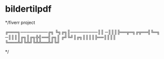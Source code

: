 # bildertilpdf



*/fiverr project

╔═══╗─────────╔╗
╚╗╔╗║─────────║║
─║║║╠══╦═╗╔╦══╣╚═╗
─║║║║╔╗║╔╗╬╣══╣╔╗║
╔╝╚╝║╔╗║║║║╠══║║║║
╚═══╩╝╚╩╝╚╩╩══╩╝╚╝

*/
